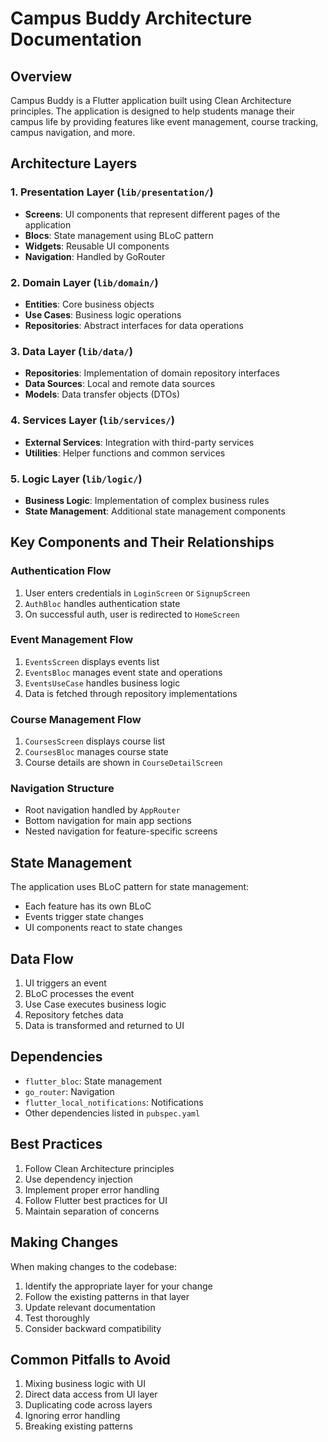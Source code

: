 # Campus Buddy Architecture Documentation

## Overview
Campus Buddy is a Flutter application built using Clean Architecture principles. The application is designed to help students manage their campus life by providing features like event management, course tracking, campus navigation, and more.

## Architecture Layers

### 1. Presentation Layer (`lib/presentation/`)
- **Screens**: UI components that represent different pages of the application
- **Blocs**: State management using BLoC pattern
- **Widgets**: Reusable UI components
- **Navigation**: Handled by GoRouter

### 2. Domain Layer (`lib/domain/`)
- **Entities**: Core business objects
- **Use Cases**: Business logic operations
- **Repositories**: Abstract interfaces for data operations

### 3. Data Layer (`lib/data/`)
- **Repositories**: Implementation of domain repository interfaces
- **Data Sources**: Local and remote data sources
- **Models**: Data transfer objects (DTOs)

### 4. Services Layer (`lib/services/`)
- **External Services**: Integration with third-party services
- **Utilities**: Helper functions and common services

### 5. Logic Layer (`lib/logic/`)
- **Business Logic**: Implementation of complex business rules
- **State Management**: Additional state management components

## Key Components and Their Relationships

### Authentication Flow
1. User enters credentials in `LoginScreen` or `SignupScreen`
2. `AuthBloc` handles authentication state
3. On successful auth, user is redirected to `HomeScreen`

### Event Management Flow
1. `EventsScreen` displays events list
2. `EventsBloc` manages event state and operations
3. `EventsUseCase` handles business logic
4. Data is fetched through repository implementations

### Course Management Flow
1. `CoursesScreen` displays course list
2. `CoursesBloc` manages course state
3. Course details are shown in `CourseDetailScreen`

### Navigation Structure
- Root navigation handled by `AppRouter`
- Bottom navigation for main app sections
- Nested navigation for feature-specific screens

## State Management
The application uses BLoC pattern for state management:
- Each feature has its own BLoC
- Events trigger state changes
- UI components react to state changes

## Data Flow
1. UI triggers an event
2. BLoC processes the event
3. Use Case executes business logic
4. Repository fetches data
5. Data is transformed and returned to UI

## Dependencies
- `flutter_bloc`: State management
- `go_router`: Navigation
- `flutter_local_notifications`: Notifications
- Other dependencies listed in `pubspec.yaml`

## Best Practices
1. Follow Clean Architecture principles
2. Use dependency injection
3. Implement proper error handling
4. Follow Flutter best practices for UI
5. Maintain separation of concerns

## Making Changes
When making changes to the codebase:
1. Identify the appropriate layer for your change
2. Follow the existing patterns in that layer
3. Update relevant documentation
4. Test thoroughly
5. Consider backward compatibility

## Common Pitfalls to Avoid
1. Mixing business logic with UI
2. Direct data access from UI layer
3. Duplicating code across layers
4. Ignoring error handling
5. Breaking existing patterns 